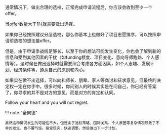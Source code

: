 通常情况下，做出合理的选校，正常完成申请流程后，你应该会收到至少一个offer。

当offer数量大于1时就需要做出选择。

如果你已经按照建议分层选校，那么你基本上也做好了项目志愿排序，可以按照申请前选校的想法接offer。

但是，由于申请季战线足够长，以至于你的想法可能发生变化，你也会了解到新的信息和受到其他因素的干扰（如funding额度、项目变化、意向导师跑路、个人感情等）。这时候在做出选择时就需要综合考虑各方面因素，如个人志趣、发展计划、经济条件等，遵从自己的原则和内心。

如果实在做不出选择，可以向和师长、朋辈、家人等商讨和征求意见，但最终的决定权一定在你手中。很多时候，你问别人的时候其实是在问自己，你已经有答案了，你寻求的并不是对方的意见，而是对方的肯定和认同。

Follow your heart and you will not regret.


!!! note "全聚德"

    虽然这种情况发生的可能性不大，但是由于选校策略、国际关系、个人原因等复杂情况导致了不幸的发生，也不要气馁。接受现实，快速调整，然后做出下一步计划。
